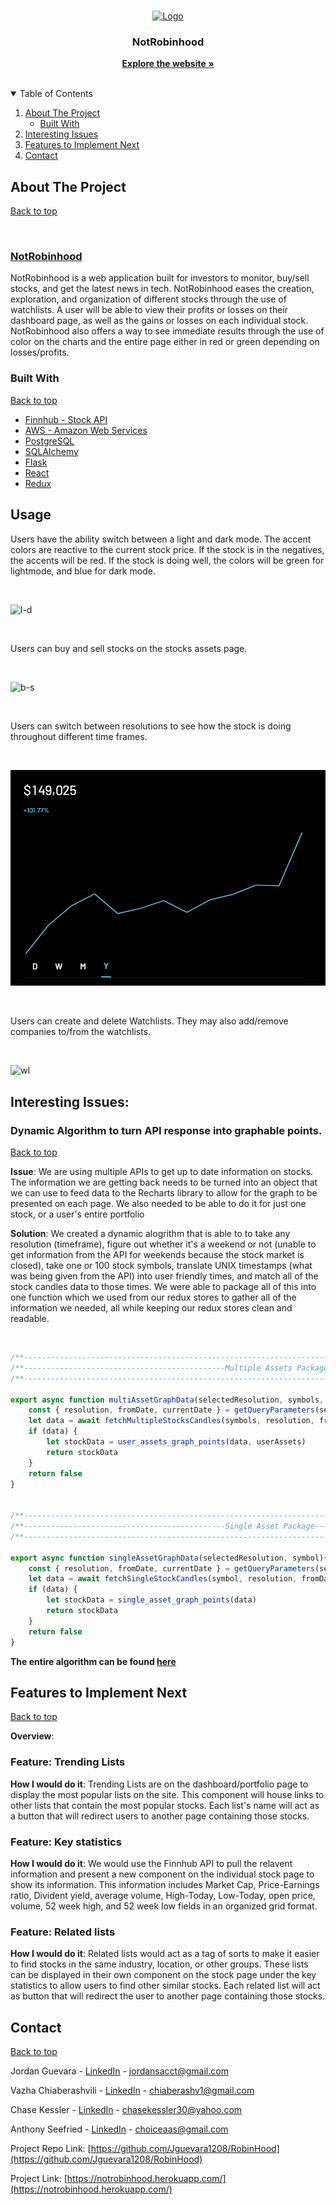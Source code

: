 <br />
<p align="center">
  <a href="https://notrobinhood.herokuapp.com/">
    <img src="https://cdn.discordapp.com/attachments/906292935765667874/906293015436492840/RH-link.png" alt="Logo" width="90" height="90">
  </a>

  <h3 align="center">NotRobinhood</h3>

  <p align="center">
    <a href="https://notrobinhood.herokuapp.com/" target="_blank"><strong>Explore the website »</strong></a>
    <br />
    <br />
  </p>
</p>



<!-- TABLE OF CONTENTS -->
<details open="open">
  <summary id="table-of-contents">Table of Contents</summary>
  <ol>
    <li>
      <a href="#about-the-project">About The Project</a>
      <ul>
        <li><a href="#built-with">Built With</a></li>
      </ul>
    </li>
    <!-- <li><a href="#usage">Usage</a></li> -->
    <li>
      <a href="#interesting-issues">Interesting Issues</a>
    </li>
    <li>
      <a href="#features-to-implement-next">Features to Implement Next</a>
    <li><a href="#contact">Contact</a></li>
    </li>
  </ol>
</details>



<!-- ABOUT THE PROJECT -->
## About The Project 
[Back to top](#table-of-contents)

<br>

### [NotRobinhood](https://notrobinhood.herokuapp.com/)

NotRobinhood is a web application built for investors to monitor, buy/sell stocks, and get the latest news in tech. NotRobinhood eases the creation, exploration, and organization of different stocks through the use of watchlists. A user will be able to view their profits or losses on their dashboard page, as well as the gains or losses on each individual stock. NotRobinhood also offers a way to see immediate results through the use of color on the charts and the entire page either in red or green depending on losses/profits.

### Built With 
[Back to top](#table-of-contents)
* [Finnhub - Stock API](https://finnhub.io/)
* [AWS - Amazon Web Services](https://aws.amazon.com/)
* [PostgreSQL](https://www.postgresql.org/docs/)
* [SQLAlchemy](https://www.sqlalchemy.org/)
* [Flask](https://flask.palletsprojects.com/en/2.0.x/)
* [React](https://reactjs.org/)
* [Redux](https://redux.js.org/)

## Usage
Users have the ability switch between a light and dark mode. The accent colors are reactive to the current stock price. If the stock is in the negatives, the accents will be red. If the stock is doing well, the colors will be green for lightmode, and blue for dark mode.

<br>

![l-d](./gifs/mode.gif)

<br>

Users can buy and sell stocks on the stocks assets page.

<br>

![b-s](./gifs/buy-sell.gif)

<br>

Users can switch between resolutions to see how the stock is doing throughout different time frames.

<br>

![res](./gifs/resolution.gif)

<br>

Users can create and delete Watchlists. They may also add/remove companies to/from the watchlists.

<br>

![wl](./gifs/l-d-mode.gif)

## Interesting Issues:
### Dynamic Algorithm to turn API response into graphable points.
[Back to top](#table-of-contents) 

<b>Issue</b>: We are using multiple APIs to get up to date information on stocks. The information we are getting back needs to be turned into an object that we can use to feed data to the Recharts library to allow for the graph to be presented on each page. We also needed to be able to do it for just one stock, or a user's entire portfolio

<b>Solution</b>: We created a dynamic alogrithm that is able to to take any resolution (timeframe), figure out whether it's a weekend or not (unable to get information from the API for weekends because the stock market is closed), take one or 100 stock symbols, translate UNIX timestamps (what was being given from the API) into user friendly times, and match all of the stock candles data to those times. We were able to package all of this into one function which we used from our redux stores to gather all of the information we needed, all while keeping our redux stores clean and readable.

<br>

```js
/**---------------------------------------------------------------------------------------------------------**/
/**---------------------------------------------Multiple Assets Package-------------------------------------**/
/**---------------------------------------------------------------------------------------------------------**/

export async function multiAssetGraphData(selectedResolution, symbols, userAssets){
    const { resolution, fromDate, currentDate } = getQueryParameters(selectedResolution)
    let data = await fetchMultipleStocksCandles(symbols, resolution, fromDate, currentDate)
    if (data) {
        let stockData = user_assets_graph_points(data, userAssets)
        return stockData
    }
    return false
}


/**---------------------------------------------------------------------------------------------------------**/
/**---------------------------------------------Single Asset Package----------------------------------------**/
/**---------------------------------------------------------------------------------------------------------**/

export async function singleAssetGraphData(selectedResolution, symbol){
    const { resolution, fromDate, currentDate } = getQueryParameters(selectedResolution)
    let data = await fetchSingleStockCandles(symbol, resolution, fromDate, currentDate)
    if (data) {
        let stockData = single_asset_graph_points(data)
        return stockData
    }
    return false
}
```
**The entire algorithm can be found [here](https://github.com/Jguevara1208/RobinHood/blob/main/react-app/src/utils.js)**
<br>

## Features to Implement Next
[Back to top](#table-of-contents)

<b>Overview</b>:

### <b>Feature</b>: Trending Lists
<b>How I would do it</b>: Trending Lists are on the dashboard/portfolio page to display the most popular lists on the site. This component will house links to other lists that contain the most popular stocks. Each list's name will act as a button that will redirect users to another page containing those stocks.

### <b>Feature</b>: Key statistics
<b>How I would do it</b>: We would use the Finnhub API to pull the relavent information and present a new component on the individual stock page to show its information. This information includes Market Cap, Price-Earnings ratio, Divident yield, average volume, High-Today, Low-Today, open price, volume, 52 week high, and 52 week low fields in an organized grid format.

### <b>Feature</b>: Related lists
<b>How I would do it</b>: Related lists would act as a tag of sorts to make it easier to find stocks in the same industry, location, or other groups. These lists can be displayed in their own component on the stock page under the key statistics to allow users to find other similar stocks. Each related list will act as button that will redirect the user to another page containing those stocks.

<!-- CONTACT -->
## Contact
[Back to top](#table-of-contents)

Jordan Guevara - [LinkedIn](https://www.linkedin.com/in/jordan-guevara-a9370521a/) - jordansacct@gmail.com

Vazha Chiaberashvili - [LinkedIn](https://www.linkedin.com/in/vazha-chiaberashvili/) - chiaberashv1@gmail.com

Chase Kessler - [LinkedIn](https://www.linkedin.com/in/chase-kessler-97a135221/) - chasekessler30@yahoo.com

Anthony Seefried - [LinkedIn](https://www.linkedin.com/in/anthony-seefried-9233751a6/) - choiceaas@gmail.com

Project Repo Link: [https://github.com/Jguevara1208/RobinHood](https://github.com/Jguevara1208/RobinHood)

Project Link: [https://notrobinhood.herokuapp.com/](https://notrobinhood.herokuapp.com/)


<!-- ACKNOWLEDGEMENTS --

<!-- MARKDOWN LINKS & IMAGES -->
[linkedin-url]: https://linkedin.com/in/
